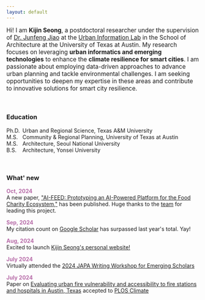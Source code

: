 ```yaml
---
layout: default
---
```


<p style="font-size:110%;">Hi! I am <b>Kijin Seong</b>, a postdoctoral researcher under the supervision of <a href="https://soa.utexas.edu/faculty/junfeng-jiao/" target="_blank">Dr. Junfeng Jiao</a> at the <a href="https://www.urbaninfolab.com/" target="_blank">Urban Information Lab</a> in the School of Architecture at the University of Texas at Austin. My research focuses on leveraging <b>urban informatics and emerging technologies</b> to enhance the <b>climate resilience for smart cities</b>. I am passionate about employing data-driven approaches to advance urban planning and tackle environmental challenges. I am seeking opportunities to deepen my expertise in these areas and contribute to innovative solutions for smart city resilience.</p>

<br />

### Education 
<p>
<span style="display:inline-block; width: 42px;">Ph.D.</span>Urban and Regional Science, Texas A&M University<br />
<span style="display:inline-block; width: 42px;">M.S.</span>Community & Regional Planning, University of Texas at Austin<br />
<span style="display:inline-block; width: 42px;">M.S.</span>Architecture, Seoul National University<br />
<span style="display:inline-block; width: 42px;">B.S.</span>Architecture, Yonsei University
</p>

<br />
        
### What' new
<p>
  <strong style="color: #b76ca8;">Oct, 2024</strong><br />
  A new paper, <a href="https://link.springer.com/article/10.1007/s44196-024-00656-9" target="_blank">"AI-FEED: Prototyping an AI-Powered Platform for the Food Charity Ecosystem,"</a> has been published. Huge thanks to the <a href="https://ai-feed.ai/team.html" target="_blank">team</a> for leading this project.  
</p>

<p>
  <strong style="color: #b76ca8;">Sep, 2024</strong><br />
  My citation count on <a href="https://scholar.google.com/citations?hl=en&user=GcRv_SUAAAAJ&view_op=list_works&sortby=pubdate/" target="_blank">Google Scholar</a> has surpassed last year's total. Yay!  
</p>

<p>
  <strong style="color: #b76ca8;">Aug, 2024</strong><br />
  Excited to launch <a href="http://kijinseong.github.io/" target="_blank">Kijin Seong's personal website!</a>  
</p>
<p>
  <strong style="color: #b76ca8;">July 2024</strong><br />
  Virtually attended the <a href="/files/Documents/2024-JAPA-Writing-Workshop-for-Emerging-Scholarsv2.pdf">2024 JAPA Writing Workshop for Emerging Scholars</a>
</p>
<p>
  <strong style="color: #b76ca8;">July 2024</strong><br />
  Paper on <a href="https://doi.org/10.1371/journal.pclm.0000448">Evaluating urban fire vulnerability and accessibility to fire stations and hospitals in Austin, Texas</a> accepted to <a href="https://journals.plos.org/climate/">PLOS Climate</a> 
</p>



[def]: files/Documents/2024-JAPA-Writing-Workshop-for-Emerging-Scholarsv2.pd